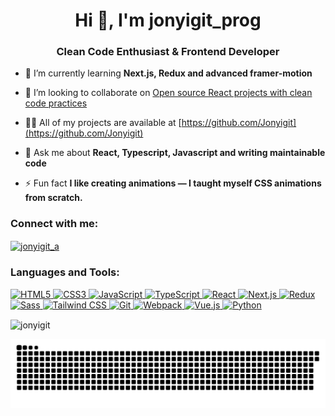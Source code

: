 <h1 align="center">Hi 👋, I'm jonyigit_prog</h1>
<h3 align="center">Clean Code Enthusiast & Frontend Developer</h3>

- 🌱 I’m currently learning **Next.js, Redux and advanced framer-motion**

- 👯 I’m looking to collaborate on [Open source React projects with clean code practices](https://github.com/Jonyigit)

- 👨‍💻 All of my projects are available at [https://github.com/Jonyigit](https://github.com/Jonyigit)

- 💬 Ask me about **React, Typescript, Javascript and writing maintainable code**

- ⚡ Fun fact **I like creating animations — I taught myself CSS animations from scratch.**

<h3 align="left">Connect with me:</h3>
<p align="left">
<a href="https://instagram.com/jonyigit_a" target="blank"><img align="center" src="https://raw.githubusercontent.com/rahuldkjain/github-profile-readme-generator/master/src/images/icons/Social/instagram.svg" alt="jonyigit_a" height="30" width="40" /></a>
</p>

<h3 align="left">Languages and Tools:</h3>

<p align="left">
  <!-- HTML -->
  <a href="https://developer.mozilla.org/en-US/docs/Web/HTML" target="_blank" rel="noreferrer">
    <img src="https://cdn.jsdelivr.net/gh/devicons/devicon/icons/html5/html5-original.svg" alt="HTML5" width="40" height="40"/>
  </a>
  
  <!-- CSS -->
  <a href="https://developer.mozilla.org/en-US/docs/Web/CSS" target="_blank" rel="noreferrer">
    <img src="https://cdn.jsdelivr.net/gh/devicons/devicon/icons/css3/css3-original.svg" alt="CSS3" width="40" height="40"/>
  </a>
  
  <!-- JavaScript -->
  <a href="https://developer.mozilla.org/en-US/docs/Web/JavaScript" target="_blank" rel="noreferrer">
    <img src="https://cdn.jsdelivr.net/gh/devicons/devicon/icons/javascript/javascript-original.svg" alt="JavaScript" width="40" height="40"/>
  </a>
  
  <!-- TypeScript -->
  <a href="https://www.typescriptlang.org" target="_blank" rel="noreferrer">
    <img src="https://cdn.jsdelivr.net/gh/devicons/devicon/icons/typescript/typescript-original.svg" alt="TypeScript" width="40" height="40"/>
  </a>
  
  <!-- React -->
  <a href="https://reactjs.org/" target="_blank" rel="noreferrer">
    <img src="https://cdn.jsdelivr.net/gh/devicons/devicon/icons/react/react-original.svg" alt="React" width="40" height="40"/>
  </a>
  
  <!-- Next.js -->
  <a href="https://nextjs.org/" target="_blank" rel="noreferrer">
    <img src="https://cdn.jsdelivr.net/gh/devicons/devicon/icons/nextjs/nextjs-line.svg" alt="Next.js" width="40" height="40"/>
  </a>
  
  <!-- Redux -->
  <a href="https://redux.js.org" target="_blank" rel="noreferrer">
    <img src="https://cdn.jsdelivr.net/gh/devicons/devicon/icons/redux/redux-original.svg" alt="Redux" width="40" height="40"/>
  </a>
  
  <!-- Sass -->
  <a href="https://sass-lang.com" target="_blank" rel="noreferrer">
    <img src="https://cdn.jsdelivr.net/gh/devicons/devicon/icons/sass/sass-original.svg" alt="Sass" width="40" height="40"/>
  </a>
  
  <!-- Tailwind CSS -->
  <a href="https://tailwindcss.com/" target="_blank" rel="noreferrer">
    <img src="https://www.vectorlogo.zone/logos/tailwindcss/tailwindcss-icon.svg" alt="Tailwind CSS" width="40" height="40"/>
  </a>
  
  <!-- Git -->
  <a href="https://git-scm.com/" target="_blank" rel="noreferrer">
    <img src="https://cdn.jsdelivr.net/gh/devicons/devicon/icons/git/git-original.svg" alt="Git" width="40" height="40"/>
  </a>
  
  <!-- Webpack -->
  <a href="https://webpack.js.org/" target="_blank" rel="noreferrer">
    <img src="https://cdn.jsdelivr.net/gh/devicons/devicon/icons/webpack/webpack-original.svg" alt="Webpack" width="40" height="40"/>
  </a>
  
  <!-- Vue.js -->
  <a href="https://vuejs.org/" target="_blank" rel="noreferrer">
    <img src="https://cdn.jsdelivr.net/gh/devicons/devicon/icons/vuejs/vuejs-original.svg" alt="Vue.js" width="40" height="40"/>
  </a>
  
  <!-- Python -->
  <a href="https://www.python.org" target="_blank" rel="noreferrer">
    <img src="https://cdn.jsdelivr.net/gh/devicons/devicon/icons/python/python-original.svg" alt="Python" width="40" height="40"/>
  </a>
</p>


<p><img align="center" src="https://github-readme-stats.vercel.app/api/top-langs?username=jonyigit&show_icons=true&locale=en&layout=compact" alt="jonyigit" /></p>

<picture>
  <source media="(prefers-color-scheme: dark)" srcset="https://raw.githubusercontent.com/Jonyigit/Jonyigit/output/github-snake-dark.svg" />
  <source media="(prefers-color-scheme: light)" srcset="https://raw.githubusercontent.com/Jonyigit/Jonyigit/output/github-snake.svg" />
  <img alt="github-snake" src="https://raw.githubusercontent.com/Jonyigit/Jonyigit/output/github-snake.svg" />
</picture>
